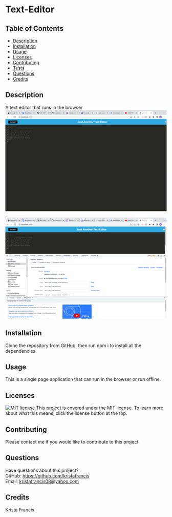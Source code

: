 # Text-Editor
  ## Table of Contents
  * [Description](#description)
  * [Installation](#installation)
  * [Usage](#usage)
  * [Licenses](#licenses)
  * [Contributing](#contributing)
  * [Tests](#tests)
  * [Questions](#questions)
  * [Credits](#credits)
  ## Description
  A text editor that runs in the browser
   ![](images/browser.png),
   ![](images/sw.png)

  ## Installation
  Clone the repository from GitHub, then run npm i to install all the dependencies.
  ## Usage
  This is a single page application that can run in the browser or run offline.
  ## Licenses
 [![MIT license](https://img.shields.io/badge/License-MIT-blue.svg)](https://lbesson.mit-license.org/)
    This project is covered under the MIT license. To learn more about what this means, click the license button at the top.
  ## Contributing
  Please contact me if you would like to contribute to this project.
  ## Questions
  Have questions about this project?  
  GitHub: https://github.com/kristafrancis  
  Email: kristafrancis08@yahoo.com
  ## Credits
  Krista Francis



[def]: images/sw.png